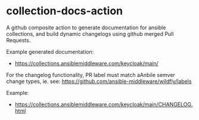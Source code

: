 # collection-docs-action

A github composite action to generate documentation for ansible collections, and build dynamic
changelogs using github merged Pull Requests.

Example generated documentation:

- https://collections.ansiblemiddleware.com/keycloak/main/

For the changelog functionality, PR label must match aAnbile semver change types, ie. see:
https://github.com/ansible-middleware/wildfly/labels

Example:

- https://collections.ansiblemiddleware.com/keycloak/main/CHANGELOG.html
